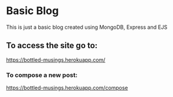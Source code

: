 # Basic Blog

This is just a basic blog created using MongoDB, Express and EJS

## To access the site go to:
https://bottled-musings.herokuapp.com/

### To compose a new post:
https://bottled-musings.herokuapp.com/compose
